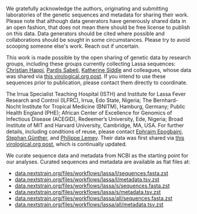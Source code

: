 We gratefully acknowledge the authors, originating and submitting laboratories of the genetic sequences and metadata for sharing their work. Please note that although data generators have generously shared data in an open fashion, that does not mean there should be free license to publish on this data. Data generators should be cited where possible and collaborations should be sought in some circumstances. Please try to avoid scooping someone else's work. Reach out if uncertain.

This work is made possible by the open sharing of genetic data by research groups, including these groups currently collecting Lassa sequences: [Christian Happi](http://acegid.org/), [Pardis Sabeti](https://www.sabetilab.org/), [Katherine Siddle](https://www.sabetilab.org/katherine-siddle/) and colleagues, whose data was shared via [this virological.org post](http://virological.org/t/new-lassa-virus-genomes-from-nigeria-2015-2016/191). If you intend to use these sequences prior to publication, please contact them directly to coordinate.

The Irrua Specialist Teaching Hospital (ISTH) and Institute for Lassa Fever Research and Control (ILFRC), Irrua, Edo State, Nigeria; The Bernhard-Nocht Institute for Tropical Medicine (BNITM), Hamburg, Germany; Public Health England (PHE); African Center of Excellence for Genomics of Infectious Disease (ACEGID), Redeemer’s University, Ede, Nigeria; Broad Institute of MIT and Harvard University, Cambridge, MA, USA. For further details, including conditions of reuse, please contact [Ephraim Epogbaini](mailto:epogbaini@yahoo.com), [Stephan Günther](http://www.who.int/blueprint/about/stephan-gunther/en/), and [Philippe Lemey](https://rega.kuleuven.be/cev/ecv/lab-members/PhilippeLemey.html). Their data was first shared via [this virological.org post](http://virological.org/t/2018-lasv-sequencing-continued/192/8), which is continually updated.

We curate sequence data and metadata from NCBI as the starting point for our analyses. Curated sequences and metadata are available as flat files at:

* [data.nextstrain.org/files/workflows/lassa/l/sequences.fasta.zst](https://data.nextstrain.org/files/workflows/lassa/l/sequences.fasta.zst)
* [data.nextstrain.org/files/workflows/lassa/l/metadata.tsv.zst](https://data.nextstrain.org/files/workflows/lassa/l/metadata.tsv.zst)
* [data.nextstrain.org/files/workflows/lassa/s/sequences.fasta.zst](https://data.nextstrain.org/files/workflows/lassa/s/sequences.fasta.zst)
* [data.nextstrain.org/files/workflows/lassa/s/metadata.tsv.zst](https://data.nextstrain.org/files/workflows/lassa/s/metadata.tsv.zst)
* [data.nextstrain.org/files/workflows/lassa/all/sequences.fasta.zst](https://data.nextstrain.org/files/workflows/lassa/all/sequences.fasta.zst)
* [data.nextstrain.org/files/workflows/lassa/all/metadata.tsv.zst](https://data.nextstrain.org/files/workflows/lassa/all/metadata.tsv.zst)
